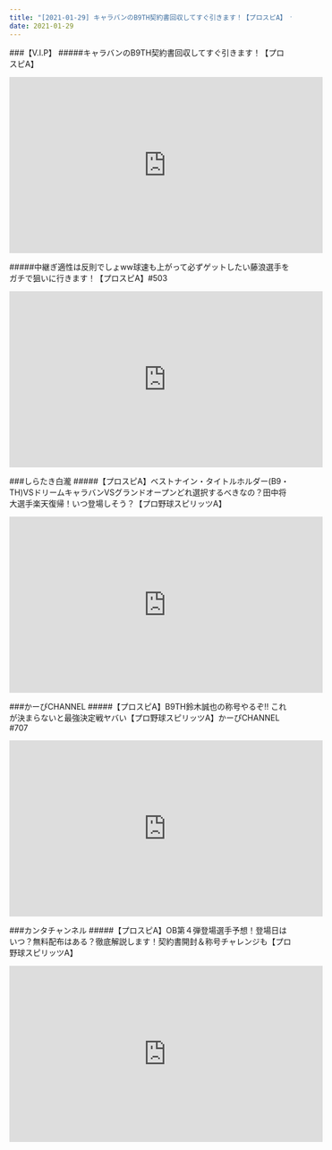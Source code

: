 ```yaml
---
title: "[2021-01-29] キャラバンのB9TH契約書回収してすぐ引きます！【プロスピA】 他"
date: 2021-01-29
---
```

###【V.I.P】
#####キャラバンのB9TH契約書回収してすぐ引きます！【プロスピA】
<iframe width="560" height="315" src="https://www.youtube.com/embed/15fNGDgixqI" frameborder="0" allow="accelerometer; autoplay; clipboard-write; encrypted-media; gyroscope; picture-in-picture" allowfullscreen></iframe>

#####中継ぎ適性は反則でしょww球速も上がって必ずゲットしたい藤浪選手をガチで狙いに行きます！【プロスピA】#503
<iframe width="560" height="315" src="https://www.youtube.com/embed/ocy7la8mtF4" frameborder="0" allow="accelerometer; autoplay; clipboard-write; encrypted-media; gyroscope; picture-in-picture" allowfullscreen></iframe>

###しらたき白瀧
#####【プロスピA】ベストナイン・タイトルホルダー(B9・TH)VSドリームキャラバンVSグランドオープンどれ選択するべきなの？田中将大選手楽天復帰！いつ登場しそう？【プロ野球スピリッツA】
<iframe width="560" height="315" src="https://www.youtube.com/embed/Sko3OP75D2M" frameborder="0" allow="accelerometer; autoplay; clipboard-write; encrypted-media; gyroscope; picture-in-picture" allowfullscreen></iframe>

###かーぴCHANNEL
#####【プロスピA】B9TH鈴木誠也の称号やるぞ!! これが決まらないと最強決定戦ヤバい【プロ野球スピリッツA】かーぴCHANNEL #707
<iframe width="560" height="315" src="https://www.youtube.com/embed/Ptq9Kftdcg8" frameborder="0" allow="accelerometer; autoplay; clipboard-write; encrypted-media; gyroscope; picture-in-picture" allowfullscreen></iframe>

###カンタチャンネル
#####【プロスピA】OB第４弾登場選手予想！登場日はいつ？無料配布はある？徹底解説します！契約書開封＆称号チャレンジも【プロ野球スピリッツA】
<iframe width="560" height="315" src="https://www.youtube.com/embed/AKTZ8YgLuwI" frameborder="0" allow="accelerometer; autoplay; clipboard-write; encrypted-media; gyroscope; picture-in-picture" allowfullscreen></iframe>

